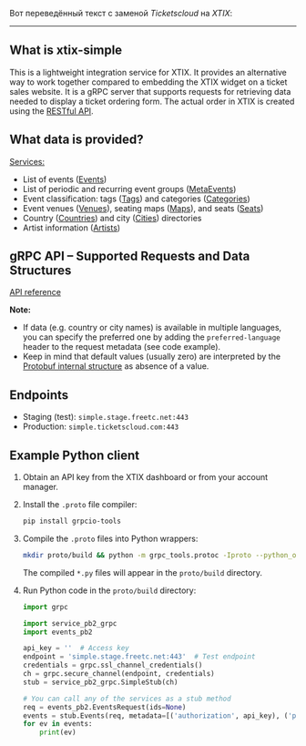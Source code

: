 Вот переведённый текст с заменой *Ticketscloud* на *XTIX*:

---

## What is xtix-simple

This is a lightweight integration service for XTIX. It provides an alternative way to work together compared to embedding the XTIX widget on a ticket sales website. It is a gRPC server that supports requests for retrieving data needed to display a ticket ordering form. The actual order in XTIX is created using the [RESTful API](https://ticketscloud.readthedocs.io).

## What data is provided?

[Services:](doc/docs.md#simple)  
- List of events ([Events](doc/docs.md#Event))  
- List of periodic and recurring event groups ([MetaEvents](doc/docs.md#MetaEvent))  
- Event classification: tags ([Tags](doc/docs.md#Tag)) and categories ([Categories](doc/docs.md#CategoriesRequest))  
- Event venues ([Venues](doc/docs.md#Venue)), seating maps ([Maps](doc/docs.md#Map)), and seats ([Seats](doc/docs.md#Seat))  
- Country ([Countries](doc/docs.md#CountriesRequest)) and city ([Cities](doc/docs.md#CitiesRequest)) directories  
- Artist information ([Artists](doc/docs.md#Artist))

## gRPC API – Supported Requests and Data Structures

[API reference](doc/docs.md)

**Note:**
- If data (e.g. country or city names) is available in multiple languages, you can specify the preferred one by adding the `preferred-language` header to the request metadata (see code example).
- Keep in mind that default values (usually zero) are interpreted by the [Protobuf internal structure](https://developers.google.com/protocol-buffers/docs/proto3#default) as absence of a value.

## Endpoints

- Staging (test): `simple.stage.freetc.net:443`  
- Production: `simple.ticketscloud.com:443`

## Example Python client

1. Obtain an API key from the XTIX dashboard or from your account manager.

2. Install the `.proto` file compiler:

    ```bash
    pip install grpcio-tools
    ```

3. Compile the `.proto` files into Python wrappers:

    ```bash
    mkdir proto/build && python -m grpc_tools.protoc -Iproto --python_out=proto --grpc_python_out=proto ./proto/*.proto
    ```

    The compiled `*.py` files will appear in the `proto/build` directory.

4. Run Python code in the `proto/build` directory:

    ```python
    import grpc

    import service_pb2_grpc
    import events_pb2

    api_key = ''  # Access key
    endpoint = 'simple.stage.freetc.net:443'  # Test endpoint
    credentials = grpc.ssl_channel_credentials()
    ch = grpc.secure_channel(endpoint, credentials)
    stub = service_pb2_grpc.SimpleStub(ch)

    # You can call any of the services as a stub method
    req = events_pb2.EventsRequest(ids=None)
    events = stub.Events(req, metadata=[('authorization', api_key), ('preferred-language', 'ru')])
    for ev in events:
        print(ev)
    ```
